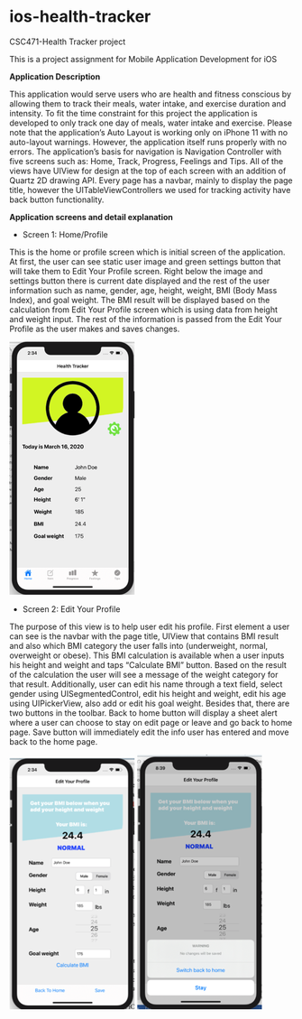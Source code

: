 # ios-health-tracker
CSC471-Health Tracker project

This is a project assignment for Mobile Application Development for iOS 

**Application Description**

This application would serve users who are health and fitness conscious by allowing them to track their meals, water intake, and exercise duration and intensity. To fit the time constraint for this project the application is developed to only track one day of meals, water intake and exercise.
Please note that the application’s Auto Layout is working only on iPhone 11 with no auto-layout warnings. However, the application itself runs properly with no errors.
The application’s basis for navigation is Navigation Controller with five screens such as: Home, Track, Progress, Feelings and Tips. All of the views have UIView for design at the top of each screen with an addition of Quartz 2D drawing API. Every page has a navbar, mainly to display the page title, however the UITableViewControllers we used for tracking activity have back button functionality. 

**Application screens and detail explanation**

* Screen 1: Home/Profile  

This is the home or profile screen which is initial screen of the application. At first, the user can see static user image and green settings button that will take them to Edit Your Profile screen. Right below the image and settings button there is current date displayed and the rest of the user information such as name, gender, age, height, weight, BMI (Body Mass Index), and goal weight. The BMI result will be displayed based on the calculation from Edit Your Profile screen which is using data from height and weight input. The rest of the information is passed from the Edit Your Profile as the user makes and saves changes. 

![firstView](viewsDemo/Picture1.png)

* Screen 2: Edit Your Profile

The purpose of this view is to help user edit his profile. First element a user can see is the navbar with the page title, UIView that contains BMI result and also which BMI category the user falls into (underweight, normal, overweight or obese). This BMI calculation is available when a user inputs his height and weight and taps “Calculate BMI” button. Based on the result of the calculation the user will see a message of the weight category for that result. Additionally, user can edit his name through a text field, select gender using UISegmentedControl, edit his height and weight, edit his age using UIPickerView, also add or edit his goal weight. Besides that, there are two buttons in the toolbar. Back to home button will display a sheet alert where a user can choose to stay on edit page or leave and go back to home page. Save button will immediately edit the info user has entered and move back to the home page. 

![secondView](viewsDemo/Picture2.png)    ![thirdView](viewsDemo/Picture3.png)





